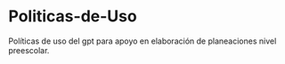 # Politicas-de-Uso
Políticas de uso del gpt para apoyo en elaboración de planeaciones nivel preescolar.
